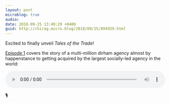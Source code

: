 ```yaml
---
layout: post
microblog: true
audio: 
date: 2018-09-25 13:49:29 +0400
guid: http://chirag.micro.blog/2018/09/25/094929.html
---
```

Excited to finally unveil _Tales of the Trade_!

[Episode 1](https://talesofthetrade.socialize) covers the story of a multi-million dirham agency almost by happenstance to getting acquired by the largest socially-led agency in the world:

<audio style="width:100%" controls><source src="https://tracking.podiant.co/d/spoke/coffeeandicedtea/episodes/3690d4e0799c58/primary/1538245944.mp3?referrer%5Bdomain%5D=chirag.biz" type="audio/mpeg">
</audio>

🎙
